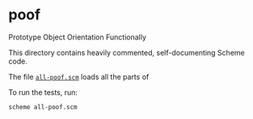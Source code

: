# poof
Prototype Object Orientation Functionally

This directory contains heavily commented, self-documenting Scheme code.

The file [`all-poof.scm`](all-poof.scm) loads all the parts of 

To run the tests, run:

    scheme all-poof.scm



